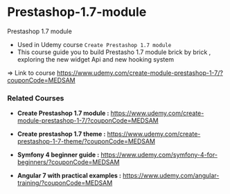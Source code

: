 # Prestashop-1.7-module
Prestashop 1.7 module
-  Used in Udemy course `Create Prestashop 1.7 module`
- This course guide you to build Prestasho 1.7 module brick by brick , exploring the new widget Api and new hooking system 

=> Link to course https://www.udemy.com/create-module-prestashop-1-7/?couponCode=MEDSAM


### Related Courses

- <b>Create Prestashop 1.7 module :</b> https://www.udemy.com/create-module-prestashop-1-7/?couponCode=MEDSAM

- <b>Create prestashop 1.7 theme :</b> https://www.udemy.com/create-prestashop-1-7-theme/?couponCode=MEDSAM

- <b>Symfony 4 beginner guide :</b> https://www.udemy.com/symfony-4-for-beginners/?couponCode=MEDSAM

- <b>Angular 7 with practical examples :</b> https://www.udemy.com/angular-training/?couponCode=MEDSAM

